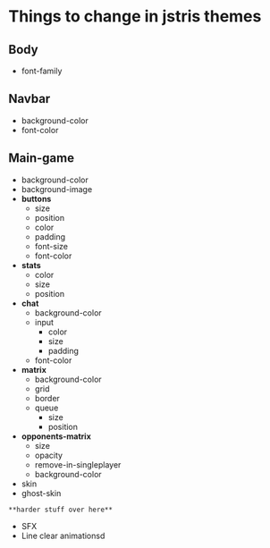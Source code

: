 # Things to change in jstris themes

## Body
- font-family

## Navbar
- background-color
- font-color
## Main-game
- background-color
- background-image
- **buttons**
    - size
    - position
    - color
    - padding
    - font-size
    - font-color     
- **stats**
    - color
    - size
    - position
- **chat**
    - background-color
    - input
        - color
        - size
        - padding
    - font-color
- **matrix**
    - background-color
    - grid
    - border
    - queue
        - size
        - position
- **opponents-matrix**
    - size
    - opacity
    - remove-in-singleplayer
    - background-color
- skin
- ghost-skin
  
``**harder stuff over here**``
- SFX
- Line clear animationsd